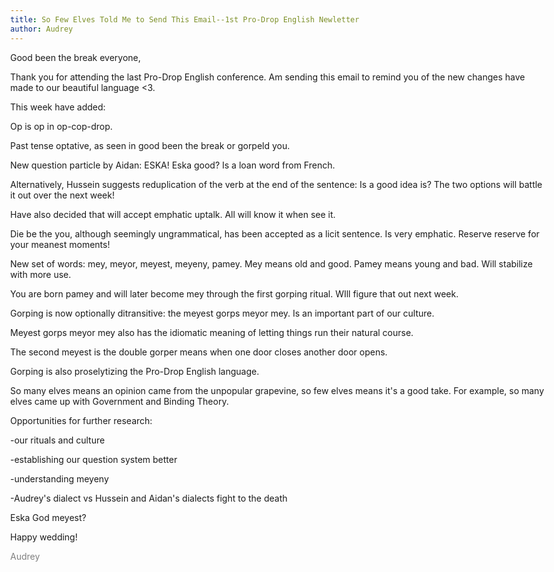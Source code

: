 ```yaml
---
title: So Few Elves Told Me to Send This Email--1st Pro-Drop English Newletter
author: Audrey
---
```


<style>
  body {
    max-width: 100%;
    margin: 0 auto;
  }
</style>

Good been the break everyone,

Thank you for attending the last Pro-Drop English conference. Am sending this email to remind you of the new changes have made to our beautiful language <3.

This week have added:

Op is op in op-cop-drop.

Past tense optative, as seen in good been the break or gorpeld you.

New question particle by Aidan: ESKA! Eska good? Is a loan word from French.

Alternatively, Hussein suggests reduplication of the verb at the end of the sentence: Is a good idea is? The two options will battle it out over the next week!

Have also decided that will accept emphatic uptalk. All will know it when see it.

Die be the you, although seemingly ungrammatical, has been accepted as a licit sentence. Is very emphatic. Reserve reserve for your meanest moments!

New set of words: mey, meyor, meyest, meyeny, pamey. Mey means old and good. Pamey means young and bad. Will stabilize with more use.

You are born pamey and will later become mey through the first gorping ritual. WIll figure that out next week.

Gorping is now optionally ditransitive: the meyest gorps meyor mey. Is an important part of our culture. 

Meyest gorps meyor mey also has the idiomatic meaning of letting things run their natural course. 

The second meyest is the double gorper means when one door closes another door opens.

Gorping is also proselytizing the Pro-Drop English language.

So many elves means an opinion came from the unpopular grapevine, so few elves means it\'s a good take. For example, so many elves came up with Government and Binding Theory.

Opportunities for further research:

-our rituals and culture

-establishing our question system better

-understanding meyeny

-Audrey\'s dialect vs Hussein and Aidan\'s dialects fight to the death

Eska God meyest?

Happy wedding!

<span style="color: gray">Audrey</span>
